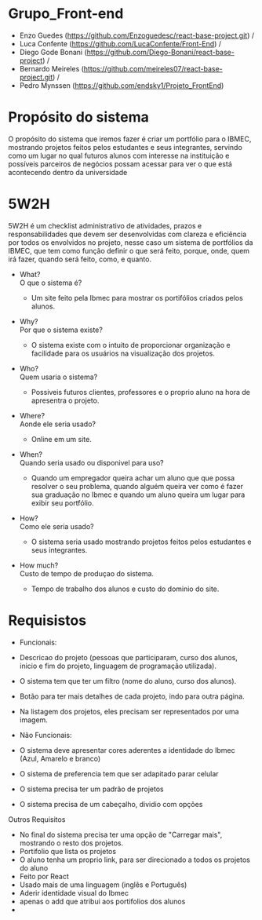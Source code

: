 # Grupo_Front-end
- Enzo Guedes (https://github.com/Enzoguedesc/react-base-project.git) /
- Luca Confente (https://github.com/LucaConfente/Front-End) /
- Diego Gode Bonani (https://github.com/Diego-Bonani/react-base-project) /
- Bernardo Meireles (https://github.com/meireles07/react-base-project.git) /
- Pedro Mynssen (https://github.com/endsky1/Projeto_FrontEnd)


# Propósito do sistema
O propósito do sistema que iremos fazer é criar um portfólio para o IBMEC, mostrando projetos feitos pelos estudantes e seus integrantes, servindo como um lugar no qual futuros alunos com interesse na instituição e possíveis parceiros de negócios possam acessar para ver o que está acontecendo dentro da universidade


# 5W2H  
5W2H é um checklist administrativo de atividades, prazos e responsabilidades que devem ser desenvolvidas com clareza e eficiência por todos os envolvidos no projeto, nesse caso um sistema de portfólios da IBMEC, que tem como função definir o que será feito, porque, onde, quem irá fazer, quando será feito, como, e quanto.  

- What?  
  O que o sistema é?  
  - Um site feito pela Ibmec para mostrar os portifólios criados pelos alunos.  

- Why?  
  Por que o sistema existe?  
  - O sistema existe com o intuito de proporcionar organização e facilidade para os usuários na visualização dos projetos.  

- Who?  
  Quem usaria o sistema?  
  - Possiveis futuros clientes, professores e o proprio aluno na hora de apresentra o projeto.  

- Where?  
  Aonde ele seria usado?  
  - Online em um site.  

- When?  
  Quando seria usado ou disponivel para uso?  
  - Quando um empregador queira achar um aluno que que possa resolver o seu problema, quando alguém queira ver como é fazer sua graduação no Ibmec e quando um aluno queira um lugar para exibir seu portfólio.  

- How?  
  Como ele seria usado?  
  - O sistema seria usado mostrando projetos feitos pelos estudantes e seus integrantes.  

- How much?  
  Custo de tempo de produçao do sistema.  
  - Tempo de trabalho dos alunos e custo do dominio do site.  


# Requisistos

- Funcionais:
 - Descricao do projeto (pessoas que participaram, curso dos alunos, inicio e fim do projeto, linguagem de programação utilizada).
 - O sistema tem que ter um filtro (nome do aluno, curso dos alunos).
 - Botão para ter mais detalhes de cada projeto, indo para outra página.
 - Na listagem dos projetos, eles precisam ser representados por uma imagem.


- Não Funcionais:
 - O sistema deve apresentar cores aderentes a identidade do Ibmec (Azul, Amarelo e branco)
 - O sistema de preferencia tem que ser adapitado parar celular 
 - O sistema precisa ter um padrão de projetos
 - O sistema precisa de um cabeçalho, dividio com opções


Outros Requisitos
   
 - No final do sistema precisa ter uma opção de "Carregar mais", mostrando o resto dos projetos.
 - Portifolio que lista os projetos
 - O aluno tenha um proprio link, para ser direcionado a todos os projetos do aluno
  - Feito por React
  - Usado mais de uma linguagem (inglês e Português)
  - Aderir identidade visual do Ibmec
  - apenas o add que atribui aos portifolios dos alunos
  - 

